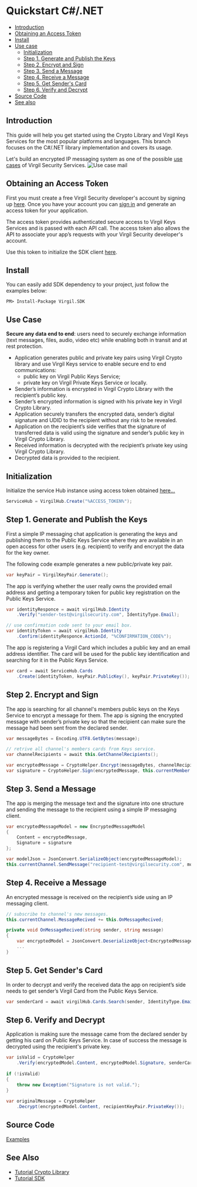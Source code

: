 # Quickstart C#/.NET

- [Introduction](#introduction)
- [Obtaining an Access Token](#obtaining-an-access-token)
- [Install](#install)
- [Use case](#use-case)
    - [Initialization](#initialization)
    - [Step 1. Generate and Publish the Keys](#step-1-generate-and-publish-the-keys)
    - [Step 2. Encrypt and Sign](#step-2-encrypt-and-sign)
    - [Step 3. Send a Message](#step-3-send-a-message)
    - [Step 4. Receive a Message](#step-4-receive-a-message)
    - [Step 5. Get Sender's Card](#step-5-get-senders-card)
    - [Step 6. Verify and Decrypt](#step-6-verify-and-decrypt)
- [Source Code](#source-code)
- [See also](#see-also)

## Introduction

This guide will help you get started using the Crypto Library and Virgil Keys Services for the most popular platforms and languages.
This branch focuses on the C#/.NET library implementation and covers its usage.

Let's build an encrypted IP messaging system as one of the possible [use cases](#use-case) of Virgil Security Services. ![Use case mail](https://raw.githubusercontent.com/VirgilSecurity/virgil/master/images/IPMessaging.jpg)

## Obtaining an Access Token

First you must create a free Virgil Security developer's account by signing up [here](https://developer.virgilsecurity.com/account/signup). Once you have your account you can [sign in](https://developer.virgilsecurity.com/account/signin) and generate an access token for your application.

The access token provides authenticated secure access to Virgil Keys Services and is passed with each API call. The access token also allows the API to associate your app’s requests with your Virgil Security developer's account.

Use this token to initialize the SDK client [here](#initialization).

## Install

You can easily add SDK dependency to your project, just follow the examples below:

```
PM> Install-Package Virgil.SDK
```

## Use Case
**Secure any data end to end**: users need to securely exchange information (text messages, files, audio, video etc) while enabling both in transit and at rest protection. 

- Application generates public and private key pairs using Virgil Crypto library and use Virgil Keys service to enable secure end to end communications:
    - public key on Virgil Public Keys Service;
    - private key on Virgil Private Keys Service or locally.
- Sender’s information is encrypted in Virgil Crypto Library with the recipient’s public key.
- Sender’s encrypted information is signed with his private key in Virgil Crypto Library.
- Application securely transfers the encrypted data, sender’s digital signature and UDID to the recipient without any risk to be revealed.
- Application on the recipient’s side verifies that the signature of transferred data is valid using the signature and sender’s public key in Virgil Crypto Library.
- Received information is decrypted with the recipient’s private key using Virgil Crypto Library.
- Decrypted data is provided to the recipient.

## Initialization

Initialize the service Hub instance using access token obtained [here...](#obtaining-an-access-token)

```csharp
ServiceHub = VirgilHub.Create("%ACCESS_TOKEN%");
```

## Step 1. Generate and Publish the Keys
First a simple IP messaging chat application is generating the keys and publishing them to the Public Keys Service where they are available in an open access for other users (e.g. recipient) to verify and encrypt the data for the key owner.

The following code example generates a new public/private key pair.

```csharp
var keyPair = VirgilKeyPair.Generate();
```

The app is verifying whether the user really owns the provided email address and getting a temporary token for public key registration on the Public Keys Service.

```csharp
var identityResponce = await virgilHub.Identity
	.Verify("sender-test@virgilsecurity.com", IdentityType.Email);

// use confirmation code sent to your email box.
var identityToken = await virgilHub.Identity
	.Confirm(identityResponce.ActionId, "%CONFIRMATION_CODE%");
```
The app is registering a Virgil Card which includes a public key and an email address identifier. The card will be used for the public key identification and searching for it in the Public Keys Service.

```csharp
var card = await ServiceHub.Cards
	.Create(identityToken, keyPair.PublicKey(), keyPair.PrivateKey());
```

## Step 2. Encrypt and Sign
The app is searching for all channel's members public keys on the Keys Service to encrypt a message for them. The app is signing the encrypted message with sender’s private key so that the recipient can make sure the message had been sent from the declared sender.

```csharp
var messageBytes = Encoding.UTF8.GetBytes(message);

// retrive all channel's members cards from Keys service.
var channelRecipients = await this.GetChannelRecipients();

var encryptedMessage = CryptoHelper.Encrypt(messageBytes, channelRecipients);
var signature = CryptoHelper.Sign(encryptedMessage, this.currentMember.PrivateKey);
```

## Step 3. Send a Message
The app is merging the message text and the signature into one structure and sending the message to the recipient using a simple IP messaging client.

```csharp
var encryptedMessageModel = new EncryptedMessageModel
{
    Content = encryptedMessage,
    Signature = signature
};

var modelJson = JsonConvert.SerializeObject(encryptedMessageModel);
this.currentChannel.SendMessage("recipient-test@virgilsecurity.com", modelJson);
```

## Step 4. Receive a Message
An encrypted message is received on the recipient’s side using an IP messaging client.

```csharp
// subscribe to channel's new messages.
this.currentChannel.MessageRecived += this.OnMessageRecived;

private void OnMessageRecived(string sender, string message)
{
    var encryptedModel = JsonConvert.DeserializeObject<EncryptedMessageModel>(message);
    ...
}
```

## Step 5. Get Sender's Card
In order to decrypt and verify the received data the app on recipient’s side needs to get sender’s Virgil Card from the Public Keys Service.

```csharp
var senderCard = await virgilHub.Cards.Search(sender, IdentityType.Email);
```

## Step 6. Verify and Decrypt
Application is making sure the message came from the declared sender by getting his card on Public Keys Service. In case of success the message is decrypted using the recipient's private key.

```csharp
var isValid = CryptoHelper
	.Verify(encryptedModel.Content, encryptedModel.Signature, senderCard.PublicKey);
	
if (!isValid)
{
    throw new Exception("Signature is not valid.");
}
    
var originalMessage = CryptoHelper
	.Decrypt(encryptedModel.Content, recipientKeyPair.PrivateKey());
```

## Source Code

[Examples](https://github.com/VirgilSecurity/virgil-sdk-net/tree/master/Examples/Virgil.Examples.IPMessaging)

## See Also

* [Tutorial Crypto Library](crypto.md)
* [Tutorial SDK](public-keys.md)
